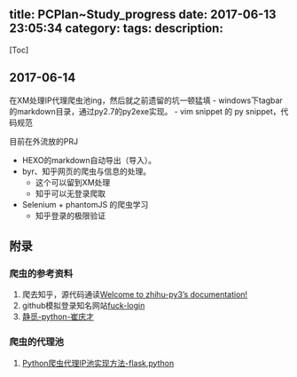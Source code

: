 title: PCPlan~Study_progress
date: 2017-06-13 23:05:34
category:
tags:
description:
---
[Toc]

## 2017-06-14

在XM处理IP代理爬虫池ing，然后就之前遗留的坑一顿猛填
    - windows下tagbar的markdown目录，通过py2.7的py2exe实现。
    - vim snippet 的 py snippet，代码规范

目前在外流放的PRJ
* HEXO的markdown自动导出（导入）。
* byr、知乎网页的爬虫与信息的处理。
    * 这个可以留到XM处理
    * 知乎可以无登录爬取
* Selenium + phantomJS 的爬虫学习
    * 知乎登录的极限验证

## 附录

### 爬虫的参考资料

1. 爬去知乎，源代码通读[Welcome to zhihu-py3’s documentation!](http://zhihu-py3.readthedocs.io/zh_CN/latest/index.html_)
2. github模拟登录知名网站[fuck-login](https://github.com/xchaoinfo/fuck-login)
3. [静觅-python-崔庆才](http://cuiqingcai.com/category/technique/python)

### 爬虫的代理池

1. [Python爬虫代理IP池实现方法-flask,python](https://github.com/jhao104/proxy_pool)
